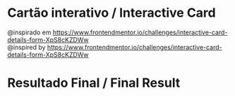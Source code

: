 # Cartão interativo / Interactive Card

@inspirado em https://www.frontendmentor.io/challenges/interactive-card-details-form-XpS8cKZDWw
<br>
@inspired by https://www.frontendmentor.io/challenges/interactive-card-details-form-XpS8cKZDWw

# Resultado Final / Final Result
